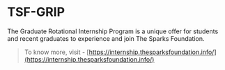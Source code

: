 # TSF-GRIP
The Graduate Rotational Internship Program is a unique offer for students and recent graduates to experience and join The Sparks Foundation.

>To know more, visit - [https://internship.thesparksfoundation.info/](https://internship.thesparksfoundation.info/)
